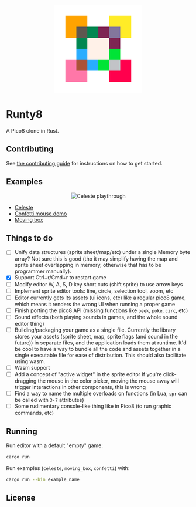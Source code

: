 <p align="center">
  <img src="img/logo.png" alt="Runty8 Logo" />
</p>

# Runty8

A Pico8 clone in Rust.

## Contributing

See [the contributing guide](./CONTRIBUTING.md) for instructions on how to get started.

## Examples

<p align="center">
  <img src="img/celeste.gif" alt="Celeste playthrough" />
</p>

- [Celeste](./src/bin/celeste.rs)
- [Confetti mouse demo](./src/bin/confetti.rs)
- [Moving box](./src/bin/moving_box.rs)

## Things to do

- [ ] Unify data structures (sprite sheet/map/etc) under a single Memory byte array?
      Not sure this is good (tho it may simplify having the map and sprite sheet overlapping in memory, otherwise that has to be programmer manually).
- [x] Support Ctrl+r/Cmd+r to restart game
- [ ] Modify editor W, A, S, D key short cuts (shift sprite) to use arrow keys
- [ ] Implement sprite editor tools: line, circle, selection tool, zoom, etc
- [ ] Editor currently gets its assets (ui icons, etc) like a regular pico8 game, which means it renders the wrong UI when running a proper game
- [ ] Finish porting the pico8 API (missing functions like `peek`, `poke`, `circ`, etc)
- [ ] Sound effects (both playing sounds in games, and the whole sound editor thing)
- [ ] Building/packaging your game as a single file.
      Currently the library stores your assets (sprite sheet, map, sprite flags (and sound in the future))
      in separate files, and the application loads them at runtime.
      It'd be cool to have a way to bundle all the code and assets together in a single executable file for ease of distribution.
      This should also facilitate using wasm.
- [ ] Wasm support
- [ ] Add a concept of "active widget" in the sprite editor
      If you're click-dragging the mouse in the color picker, moving the mouse away will trigger interactions in other components, this is wrong
- [ ] Find a way to name the multiple overloads on functions (in Lua, `spr` can be called with `3-7` attributes)
- [ ] Some rudimentary console-like thing like in Pico8 (to run graphic commands, etc)

## Running

Run editor with a default "empty" game:

```bash
cargo run
```

Run examples (`celeste`, `moving_box`, `confetti`) with:

```bash
cargo run --bin example_name
```

## License
